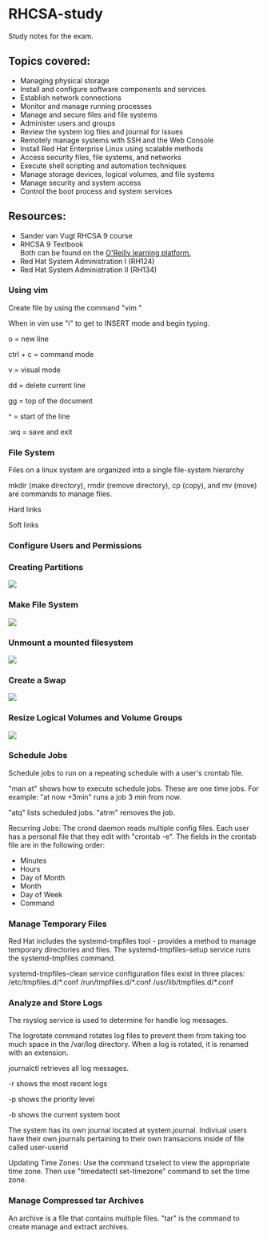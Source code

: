 # RHCSA-study
Study notes for the exam.

<h2>Topics covered:</h2>
<p>
  <ul>
    <li>Managing physical storage</li>
  <li>Install and configure software components and services</li>
  <li>Establish network connections</li>
  <li>Monitor and manage running processes</li>
  <li>Manage and secure files and file systems</li>
  <li>Administer users and groups</li>
  <li>Review the system log files and journal for issues</li>
  <li>Remotely manage systems with SSH and the Web Console</li>
    <li>Install Red Hat Enterprise Linux using scalable methods</li>
    <li>Access security files, file systems, and networks</li>
    <li>Execute shell scripting and automation techniques</li>
    <li>Manage storage devices, logical volumes, and file systems</li>
    <li>Manage security and system access</li>
    <li>Control the boot process and system services</li>
  </ul>
</p>
<h2>Resources: </h2>
<p>
  <ul>
    <li>Sander van Vugt RHCSA 9 course</li>
    <li>RHCSA 9 Textbook </li>
    Both can be found on the <a href= "https://learning.oreilly.com"> O'Reilly learning platform.</a>
    <li>Red Hat System Administration I (RH124)</li>
    <li>Red Hat System Administration II (RH134)</li>
  </ul></p>
<h3>Using vim</h3> 
<p>Create file by using the command "vim <file name> "</p>
<p>When in vim use "i" to get to INSERT mode and begin typing.</p>
 <p>o = new line</p>
    <p>ctrl + c = command mode</p>
  <p>v = visual mode</p>
  <p>dd = delete current line</p>
  <p>gg = top of the document</p>
  <p>^ = start of the line</p>
  <p>:wq = save and exit</p>
<h3>File System</h3>
<p>Files on a linux system are organized into a single file-system hierarchy</p>
<p>mkdir (make directory), rmdir (remove directory), cp (copy), and mv (move) are commands to manage files.</p>
<p>Hard links</p>
<p>Soft links</p>

<h3>Configure Users and Permissions</h3>
<h3>Creating Partitions</h3>
<p><img src="Screenshot 2023-08-27 213830.png"></p>
<h3> Make File System</h3>
<p><img src= "mkfs.png"></p>
<h3> Unmount a mounted filesystem </h3>
<p><img src ="unmount.png"></p> 
<h3> Create a Swap</h3>
<p><img src ="swap.png"></p>

<h3> Resize Logical Volumes and Volume Groups</h3>
<p><img src="lvmgroups.png"</p>
  
<h3>Schedule Jobs</h3>
  
<p>Schedule jobs to run  on a repeating schedule with a user's crontab file. </p>
<p> "man at" shows how to execute schedule jobs. These are one time jobs. For example: "at now +3min" runs a job 3 min from now.</p>
<p>"atq" lists scheduled jobs. "atrm" removes the job.</p>
<p>Recurring Jobs: The crond daemon reads multiple config files. Each user has a personal file that they edit with "crontab -e". The fields in the crontab file are in the following order:
<p><ul>
  <li>Minutes</li>
  <li>Hours</li>
  <li>Day of Month</li>
  <li>Month</li>
  <li>Day of Week</li>
  <li>Command</li>
</ul></p></p>

<h3>Manage Temporary Files</h3>
<p>Red Hat includes the systemd-tmpfiles tool - provides a method to manage temporary directories and files. The systemd-tmpfiles-setup service runs the systemd-tmpfiles command.</p>
<p>systemd-tmpfiles-clean service configuration files exist in three places:
/etc/tmpfiles.d/*.conf
/run/tmpfiles.d/*.conf
/usr/lib/tmpfiles.d/*.conf</p>
<h3>Analyze and Store Logs</h3>
<p>The rsyslog service is used to determine for handle log messages. </p>
<p>The logrotate command rotates log files to prevent them from taking too much space in the /var/log directory. When a log is rotated, it is renamed with an extension.</p>
<p>journalctl retrieves all log messages. </p>
<p>-r shows the most recent logs</p>
<p>-p shows the priority level</p>
<p>-b shows the current system boot</p>
<p>The system has its own journal located at system.journal. Indiviual users have their own journals pertaining to their own transacions inside of file called user-userid </p>
<p>Updating Time Zones: Use the command tzselect to view the appropriate time zone. Then use "timedatectl set-timezone" command to set the time zone.</p>

<h3>Manage Compressed tar Archives</h3>
<p>An archive is a file that contains multiple files. "tar" is the command to create manage and extract archives. </p>
<p></p>
